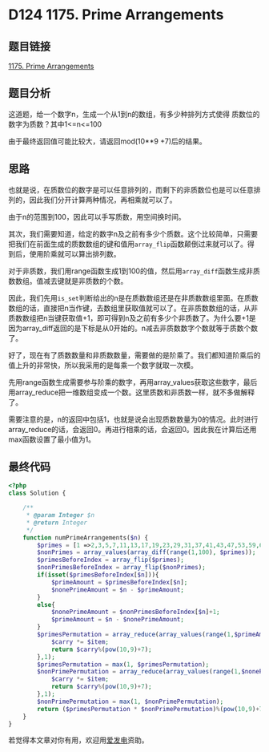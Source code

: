 # D124 1175. Prime Arrangements

## 题目链接

[1175. Prime Arrangements](https://leetcode.com/problems/prime-arrangements/)

## 题目分析

这道题，给一个数字n，生成一个从1到n的数组，有多少种排列方式使得 质数位的数字为质数？其中1&lt;=n&lt;=100

由于最终返回值可能比较大，请返回mod\(10\*\*9  +7\)后的结果。

## 思路

也就是说，在质数位的数字是可以任意排列的，而剩下的非质数位也是可以任意排列的，因此我们分开计算两种情况，再相乘就可以了。

由于n的范围到100，因此可以手写质数，用空间换时间。

其次，我们需要知道，给定的数字n及之前有多少个质数。这个比较简单，只需要把我们在前面生成的质数数组的键和值用`array_flip`函数颠倒过来就可以了。得到后，使用阶乘就可以算出排列数。

对于非质数，我们用range函数生成1到100的值，然后用`array_diff`函数生成非质数数组。值减去键就是非质数的个数。

因此，我们先用`is_set`判断给出的n是在质数数组还是在非质数数组里面。在质数数组的话，直接把n当作键，去数组里获取值就可以了。在非质数数组的话，从非质数数组把n当键获取值+1，即可得到n及之前有多少个非质数了。为什么要+1是因为array\_diff返回的是下标是从0开始的。n减去非质数数字个数就等于质数个数了。

好了，现在有了质数数量和非质数数量，需要做的是阶乘了。我们都知道阶乘后的值上升的非常快，所以我采用的是每乘一个数字就取一次模。

先用range函数生成需要参与阶乘的数字，再用array\_values获取这些数字，最后用array\_reduce把一维数组变成一个数。这里质数和非质数一样，就不多做解释了。

需要注意的是，n的返回中包括1，也就是说会出现质数数量为0的情况。此时进行array\_reduce的话，会返回0。再进行相乘的话，会返回0。因此我在计算后还用max函数设置了最小值为1。

## 最终代码

```php
<?php
class Solution {

    /**
     * @param Integer $n
     * @return Integer
     */
    function numPrimeArrangements($n) {
        $primes = [1 =>2,3,5,7,11,13,17,19,23,29,31,37,41,43,47,53,59,61,67,71,73,79,83,89,97];
        $nonPrimes = array_values(array_diff(range(1,100), $primes));
        $primesBeforeIndex = array_flip($primes);
        $nonPrimesBeforeIndex = array_flip($nonPrimes);
        if(isset($primesBeforeIndex[$n])){
            $primeAmount = $primesBeforeIndex[$n];
            $nonePrimeAmount = $n - $primeAmount;
        }
        else{
            $nonePrimeAmount = $nonPrimesBeforeIndex[$n]+1;
            $primeAmount = $n - $nonePrimeAmount;
        }
        $primesPermutation = array_reduce(array_values(range(1,$primeAmount)), function($carry, $item){
            $carry *= $item;
            return $carry%(pow(10,9)+7);
        },1);
        $primesPermutation = max(1, $primesPermutation);
        $nonPrimePermutation = array_reduce(array_values(range(1,$nonePrimeAmount)), function($carry, $item){
            $carry *= $item;
            return $carry%(pow(10,9)+7);
        },1);
        $nonPrimePermutation = max(1, $nonPrimePermutation);
        return ($primesPermutation * $nonPrimePermutation)%(pow(10,9)+7);
    }
}
```

若觉得本文章对你有用，欢迎用[爱发电](https://afdian.net/@skys215)资助。

